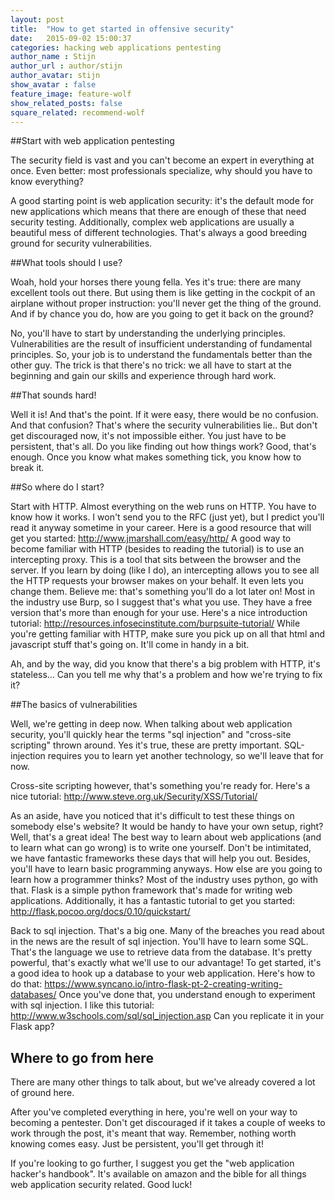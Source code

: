 ```yaml
---
layout: post
title:  "How to get started in offensive security"
date:   2015-09-02 15:00:37
categories: hacking web applications pentesting 
author_name : Stijn
author_url : author/stijn
author_avatar: stijn 
show_avatar : false
feature_image: feature-wolf
show_related_posts: false
square_related: recommend-wolf
---
```





##Start with web application pentesting

The security field is vast and you can't become an expert in everything at once. Even better: most professionals specialize, why should you have to know everything? 

A good starting point is web application security: it's the default mode for new applications which means that there are enough of these that need security testing. Additionally, complex web applications are usually a beautiful mess of different technologies. That's always a good breeding ground for security vulnerabilities.



##What tools should I use?

Woah, hold your horses there young fella. 
Yes it's true: there are many excellent tools out there. But using them is like getting in the cockpit of an airplane without proper instruction: you'll never get the thing of the ground. And if by chance you do, how are you going to get it back on the ground?

No, you'll have to start by understanding the underlying principles. 
Vulnerabilities are the result of insufficient understanding of fundamental principles. So, your job is to understand the fundamentals better than the other guy.
The trick is that there's no trick: we all have to start at the beginning and gain our skills and experience through hard work.



##That sounds hard!

Well it is! And that's the point. 
If it were easy, there would be no confusion. And that confusion? That's where the security vulnerabilities lie..
But don't get discouraged now, it's not impossible either. You just have to be persistent, that's all.
Do you like finding out how things work? Good, that's enough. Once you know what makes something tick, you know how to break it.



##So where do I start?

Start with HTTP. Almost everything on the web runs on HTTP. You have to know how it works.
I won't send you to the RFC (just yet), but I predict you'll read it anyway sometime in your career.
Here is a good resource that will get you started: http://www.jmarshall.com/easy/http/
A good way to become familiar with HTTP (besides to reading the tutorial) is to use an intercepting proxy.
This is a tool that sits between the browser and the server. 
If you learn by doing (like I do), an intercepting allows you to see all the HTTP requests your browser makes on your behalf. 
It even lets you change them. Believe me: that's something you'll do a lot later on!
Most in the industry use Burp, so I suggest that's what you use. 
They have a free version that's more than enough for your use. Here's a nice introduction tutorial: http://resources.infosecinstitute.com/burpsuite-tutorial/
While you're getting familiar with HTTP, make sure you pick up on all that html and javascript stuff that's going on.
It'll come in handy in a bit.

Ah, and by the way, did you know that there's a big problem with HTTP, it's stateless... Can you tell me why that's a problem and how we're trying to fix it?



##The basics of vulnerabilities



Well, we're getting in deep now. When talking about web application security, you'll quickly hear the terms "sql injection" and "cross-site scripting" thrown around.
Yes it's true, these are pretty important. SQL-injection requires you to learn yet another technology, so we'll leave that for now. 

Cross-site scripting however, that's something you're ready for. Here's a nice tutorial: http://www.steve.org.uk/Security/XSS/Tutorial/


As an aside, have you noticed that it's difficult to test these things on somebody else's website? It would be handy to have your own setup, right? 
Well, that's a great idea! The best way to learn about web applications (and to learn what can go wrong) is to write one yourself.
Don't be intimitated, we have fantastic frameworks these days that will help you out. Besides, you'll have to learn basic programming anyways. 
How else are you going to learn how a programmer thinks? 
Most of the industry uses python, go with that. Flask is a simple python framework that's made for writing web applications. 
Additionally, it has a fantastic tutorial to get you started: http://flask.pocoo.org/docs/0.10/quickstart/

Back to sql injection. That's a big one. Many of the breaches you read about in the news are the result of sql injection.
You'll have to learn some SQL. That's the language we use to retrieve data from the database. It's pretty powerful, that's exactly what we'll use to our advantage!
To get started, it's a good idea to hook up a database to your web application. Here's how to do that: https://www.syncano.io/intro-flask-pt-2-creating-writing-databases/
Once you've done that, you understand enough to experiment with sql injection.
I like this tutorial: http://www.w3schools.com/sql/sql_injection.asp Can you replicate it in your Flask app?



## Where to go from here



There are many other things to talk about, but we've already covered a lot of ground here.

After you've completed everything in here, you're well on your way to becoming a pentester. Don't get discouraged if it takes a couple of weeks to work through the post, it's meant that way. Remember, nothing worth knowing comes easy. Just be persistent, you'll get through it!

If you're looking to go further, I suggest you get the "web application hacker's handbook". It's available on amazon and the bible for all things web application security related. Good luck!

